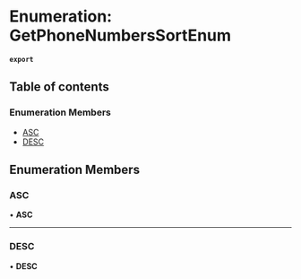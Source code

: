 # Enumeration: GetPhoneNumbersSortEnum

**`export`**

## Table of contents

### Enumeration Members

- [ASC](GetPhoneNumbersSortEnum.md#asc)
- [DESC](GetPhoneNumbersSortEnum.md#desc)

## Enumeration Members

### <a id="asc" name="asc"></a> ASC

• **ASC**

___

### <a id="desc" name="desc"></a> DESC

• **DESC**
